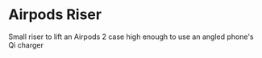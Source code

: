 # Airpods Riser

Small riser to lift an Airpods 2 case high enough to use an angled phone's Qi charger
